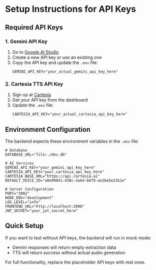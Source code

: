 # Setup Instructions for API Keys

## Required API Keys

### 1. Gemini API Key
1. Go to [Google AI Studio](https://aistudio.google.com/app/apikey)
2. Create a new API key or use an existing one
3. Copy the API key and update the `.env` file:
   ```
   GEMINI_API_KEY="your_actual_gemini_api_key_here"
   ```

### 2. Cartesia TTS API Key
1. Sign up at [Cartesia](https://cartesia.ai)
2. Get your API key from the dashboard
3. Update the `.env` file:
   ```
   CARTESIA_API_KEY="your_actual_cartesia_api_key_here"
   ```

## Environment Configuration

The backend expects these environment variables in the `.env` file:

```env
# Database
DATABASE_URL="file:./dev.db"

# AI Services
GEMINI_API_KEY="your_gemini_api_key_here"
CARTESIA_API_KEY="your_cartesia_api_key_here"
CARTESIA_BASE_URL="https://api.cartesia.ai"
DEFAULT_VOICE_ID="a0e99841-438c-4a64-b679-ae26e5e21b1e"

# Server Configuration
PORT="3002"
NODE_ENV="development"
LOG_LEVEL="info"
FRONTEND_URL="http://localhost:3000"
JWT_SECRET="your_jwt_secret_here"
```

## Quick Setup

If you want to test without API keys, the backend will run in mock mode:
- Gemini responses will return empty extraction data
- TTS will return success without actual audio generation

For full functionality, replace the placeholder API keys with real ones.
